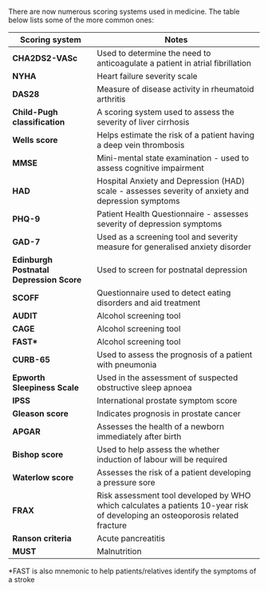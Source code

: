 There are now numerous scoring systems used in medicine. The table below lists some of the more common ones:  
  


| **Scoring system** | **Notes** |
| --- | --- |
| **CHA2DS2\-VASc** | Used to determine the need to anticoagulate a patient in atrial fibrillation |
| **NYHA** | Heart failure severity scale |
| **DAS28** | Measure of disease activity in rheumatoid arthritis |
| **Child\-Pugh classification** | A scoring system used to assess the severity of liver cirrhosis |
| **Wells score** | Helps estimate the risk of a patient having a deep vein thrombosis |
| **MMSE** | Mini\-mental state examination \- used to assess cognitive impairment |
| **HAD** | Hospital Anxiety and Depression (HAD) scale \- assesses severity of anxiety and depression symptoms |
| **PHQ\-9** | Patient Health Questionnaire \- assesses severity of depression symptoms |
| **GAD\-7** | Used as a screening tool and severity measure for generalised anxiety disorder |
| **Edinburgh Postnatal Depression Score** | Used to screen for postnatal depression |
| **SCOFF** | Questionnaire used to detect eating disorders and aid treatment |
| **AUDIT** | Alcohol screening tool |
| **CAGE** | Alcohol screening tool |
| **FAST\*** | Alcohol screening tool |
| **CURB\-65** | Used to assess the prognosis of a patient with pneumonia |
| **Epworth Sleepiness Scale** | Used in the assessment of suspected obstructive sleep apnoea |
| **IPSS** | International prostate symptom score |
| **Gleason score** | Indicates prognosis in prostate cancer |
| **APGAR** | Assesses the health of a newborn immediately after birth |
| **Bishop score** | Used to help assess the whether induction of labour will be required |
| **Waterlow score** | Assesses the risk of a patient developing a pressure sore |
| **FRAX** | Risk assessment tool developed by WHO which calculates a patients 10\-year risk of developing an osteoporosis related fracture |
| **Ranson criteria** | Acute pancreatitis |
| **MUST** | Malnutrition |

  
\*FAST is also mnemonic to help patients/relatives identify the symptoms of a stroke